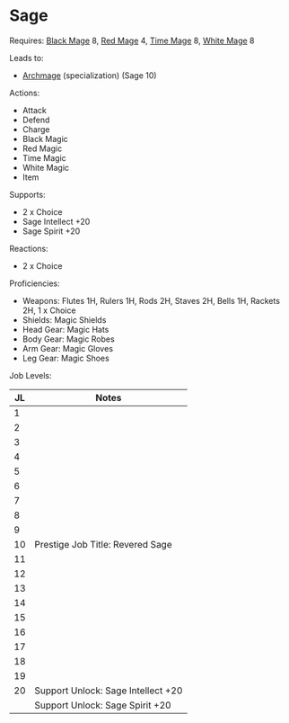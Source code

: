 # Sage

Requires: [Black Mage](/Jobs/JobDetails/BlackMage.md) 8, [Red Mage](/Jobs/JobDetails/RedMage.md) 4, [Time Mage](/Jobs/JobDetails/TimeMage.md) 8, [White Mage](/Jobs/JobDetails/WhiteMage.md) 8

Leads to:

- [Archmage](/Jobs/JobDetails/Archmage.md) (specialization) (Sage 10)

Actions:

- Attack
- Defend
- Charge
- Black Magic
- Red Magic
- Time Magic
- White Magic
- Item

Supports:

- 2 x Choice
- Sage Intellect +20
- Sage Spirit +20

Reactions:

- 2 x Choice

Proficiencies:

- Weapons: Flutes 1H, Rulers 1H, Rods 2H, Staves 2H, Bells 1H, Rackets 2H, 1 x Choice
- Shields: Magic Shields
- Head Gear: Magic Hats
- Body Gear: Magic Robes
- Arm Gear: Magic Gloves
- Leg Gear: Magic Shoes

Job Levels:

| JL | Notes |
| --- | --- |
| 1 | 
| 2 | 
| 3 | 
| 4 | 
| 5 | 
| 6 | 
| 7 | 
| 8 | 
| 9 | 
| 10 | Prestige Job Title: Revered Sage
| 11 | 
| 12 | 
| 13 | 
| 14 | 
| 15 | 
| 16 | 
| 17 | 
| 18 | 
| 19 | 
| 20 | Support Unlock: Sage Intellect +20
|    | Support Unlock: Sage Spirit +20
